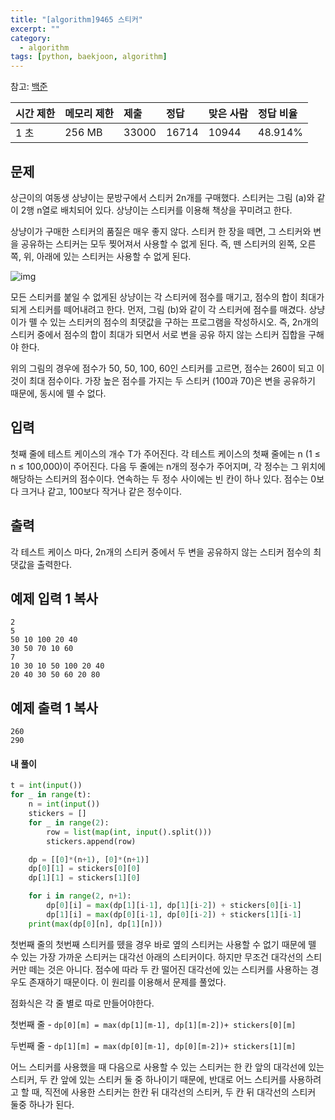 ```yaml
---
title: "[algorithm]9465 스티커"
excerpt: ""
category:
  - algorithm
tags: [python, baekjoon, algorithm]
---
```


참고: [백준](https://www.acmicpc.net/problem/9465)

| 시간 제한 | 메모리 제한 | 제출  | 정답  | 맞은 사람 | 정답 비율 |
| :-------- | :---------- | :---- | :---- | :-------- | :-------- |
| 1 초      | 256 MB      | 33000 | 16714 | 10944     | 48.914%   |

## 문제

상근이의 여동생 상냥이는 문방구에서 스티커 2n개를 구매했다. 스티커는 그림 (a)와 같이 2행 n열로 배치되어 있다. 상냥이는 스티커를 이용해 책상을 꾸미려고 한다.

상냥이가 구매한 스티커의 품질은 매우 좋지 않다. 스티커 한 장을 떼면, 그 스티커와 변을 공유하는 스티커는 모두 찢어져서 사용할 수 없게 된다. 즉, 뗀 스티커의 왼쪽, 오른쪽, 위, 아래에 있는 스티커는 사용할 수 없게 된다.

![img](https://www.acmicpc.net/upload/images/sticker.png)

모든 스티커를 붙일 수 없게된 상냥이는 각 스티커에 점수를 매기고, 점수의 합이 최대가 되게 스티커를 떼어내려고 한다. 먼저, 그림 (b)와 같이 각 스티커에 점수를 매겼다. 상냥이가 뗄 수 있는 스티커의 점수의 최댓값을 구하는 프로그램을 작성하시오. 즉, 2n개의 스티커 중에서 점수의 합이 최대가 되면서 서로 변을 공유 하지 않는 스티커 집합을 구해야 한다.

위의 그림의 경우에 점수가 50, 50, 100, 60인 스티커를 고르면, 점수는 260이 되고 이 것이 최대 점수이다. 가장 높은 점수를 가지는 두 스티커 (100과 70)은 변을 공유하기 때문에, 동시에 뗄 수 없다.

## 입력

첫째 줄에 테스트 케이스의 개수 T가 주어진다. 각 테스트 케이스의 첫째 줄에는 n (1 ≤ n ≤ 100,000)이 주어진다. 다음 두 줄에는 n개의 정수가 주어지며, 각 정수는 그 위치에 해당하는 스티커의 점수이다. 연속하는 두 정수 사이에는 빈 칸이 하나 있다. 점수는 0보다 크거나 같고, 100보다 작거나 같은 정수이다. 

## 출력

각 테스트 케이스 마다, 2n개의 스티커 중에서 두 변을 공유하지 않는 스티커 점수의 최댓값을 출력한다.

## 예제 입력 1 복사

```
2
5
50 10 100 20 40
30 50 70 10 60
7
10 30 10 50 100 20 40
20 40 30 50 60 20 80
```

## 예제 출력 1 복사

```
260
290
```



#### 내 풀이

```python
t = int(input())
for _ in range(t):
    n = int(input())
    stickers = []
    for _ in range(2):
        row = list(map(int, input().split()))
        stickers.append(row)

    dp = [[0]*(n+1), [0]*(n+1)]
    dp[0][1] = stickers[0][0]
    dp[1][1] = stickers[1][0]

    for i in range(2, n+1):
        dp[0][i] = max(dp[1][i-1], dp[1][i-2]) + stickers[0][i-1]
        dp[1][i] = max(dp[0][i-1], dp[0][i-2]) + stickers[1][i-1]
    print(max(dp[0][n], dp[1][n]))
```

첫번째 줄의 첫번째 스티커를 뗐을 경우 바로 옆의 스티커는 사용할 수 없기 때문에 뗄 수 있는 가장 가까운 스티커는 대각선 아래의 스티커이다. 하지만 무조건 대각선의 스티커만 떼는 것은 아니다. 점수에 따라 두 칸 떨어진 대각선에 있는 스티커를 사용하는 경우도 존재하기 때문이다. 이 원리를 이용해서 문제를 풀었다.

점화식은 각 줄 별로 따로 만들어야한다.

첫번째 줄 - `dp[0][m] = max(dp[1][m-1], dp[1][m-2])+ stickers[0][m]`

두번째 줄 - `dp[1][m] = max(dp[0][m-1], dp[0][m-2])+ stickers[1][m]`

어느 스티커를 사용했을 때 다음으로 사용할 수 있는 스티커는 한 칸 앞의 대각선에 있는 스티커, 두 칸 앞에 있는 스티커 둘 중 하나이기 때문에, 반대로 어느 스티커를 사용하려고 할 때, 직전에 사용한 스티커는 한칸 뒤 대각선의 스티커, 두 칸 뒤 대각선의 스티커 둘중 하나가 된다.
